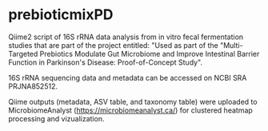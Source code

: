 # prebioticmixPD

Qiime2 script of 16S rRNA data analysis from in vitro fecal fermentation studies that are part of the project entitled: "Used as part of the "Multi-Targeted Prebiotics Modulate Gut Microbiome and Improve Intestinal Barrier Function in Parkinson's Disease: Proof-of-Concept Study".

16S rRNA sequencing data and metadata can be accessed on NCBI SRA PRJNA852512.   

Qiime outputs (metadata, ASV table, and taxonomy table) were uploaded to MicrobiomeAnalyst (https://microbiomeanalyst.ca/) for clustered heatmap processing and vizualization. 
